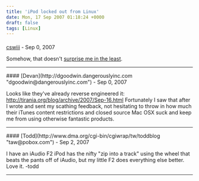 ```yaml
---
title: 'iPod locked out from Linux'
date: Mon, 17 Sep 2007 01:18:24 +0000
draft: false
tags: [Linux]
---
```



#### 
[cswiii](http://jut.net/weblog "corey@wiw.org") - <time datetime="2007-09-16 22:14:02">Sep 0, 2007</time>

Somehow, that doesn't [surprise me in the least](http://jut.net/weblog/?p=1170).
<hr />
#### 
[Devan](http://dgoodwin.dangerouslyinc.com "dgoodwin@dangerouslyinc.com") - <time datetime="2007-09-16 22:53:09">Sep 0, 2007</time>

Looks like they've already reverse engineered it: http://tirania.org/blog/archive/2007/Sep-16.html Fortunately I saw that after I wrote and sent my scathing feedback, not hesitating to throw in how much their iTunes content restrictions and closed source Mac OSX suck and keep me from using otherwise fantastic products.
<hr />
#### 
[Todd](http://www.dma.org/cgi-bin/cgiwrap/tw/toddblog "taw@pobox.com") - <time datetime="2007-09-18 20:42:55">Sep 2, 2007</time>

I have an iAudio F2 iPod has the nifty "zip into a track" using the wheel that beats the pants off of iAudio, but my little F2 does everything else better. Love it. -todd
<hr />
